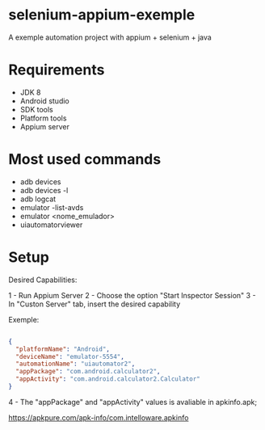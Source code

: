 # selenium-appium-exemple
A exemple automation project with appium + selenium + java 

# Requirements

* JDK 8
* Android studio
* SDK tools
* Platform tools
* Appium server

# Most used commands

* adb devices
* adb devices -l 
* adb logcat
* emulator -list-avds
* emulator <nome_emulador>
* uiautomatorviewer

# Setup

Desired Capabilities:

1 - Run Appium Server
2 - Choose the option "Start Inspector Session"
3 - In "Custon Server" tab, insert the desired capability

Exemple:

```json

{
  "platformName": "Android",
  "deviceName": "emulator-5554",
  "automationName": "uiautomator2",
  "appPackage": "com.android.calculator2",
  "appActivity": "com.android.calculator2.Calculator"
}

```
4 - The "appPackage" and "appActivity" values is avaliable in apkinfo.apk;

https://apkpure.com/apk-info/com.intelloware.apkinfo


